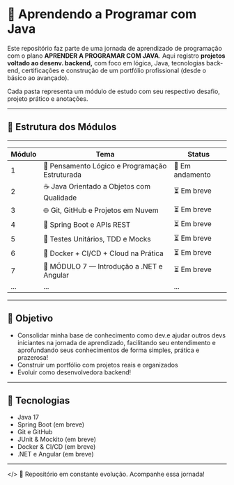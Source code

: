 # 🚀 Aprendendo a Programar com Java

Este repositório faz parte de uma jornada de aprendizado de programação com o plano **APRENDER A PROGRAMAR COM JAVA**.
Aqui registro **projetos voltado ao desenv. backend,** com foco em lógica, Java, tecnologias back-end, certificações e construção de um portfólio profissional (desde o básico ao avançado).

Cada pasta representa um módulo de estudo com seu respectivo desafio, projeto prático e anotações.

---

## 🧩 Estrutura dos Módulos
______________________________________________________________________________
| Módulo |                      Tema                      |      Status      |
|--------|------------------------------------------------|------------------|
|    1   | 🧠 Pensamento Lógico e Programação Estruturada | 🚧 Em andamento |
|    2   | ☕ Java Orientado a Objetos com Qualidade      | ⏳ Em breve     |
|    3   | 🌐 Git, GitHub e Projetos em Nuvem             | ⏳ Em breve     |
|    4   | 🚀 Spring Boot e APIs REST                     | ⏳ Em breve     |
|    5   | 🔐 Testes Unitários, TDD e Mocks               | ⏳ Em breve     |
|    6   | 🐳 Docker + CI/CD + Cloud na Prática           | ⏳ Em breve     |
|    7   | 🧰 MÓDULO 7 — Introdução a .NET e Angular      | ⏳ Em breve     |
| ... | ... | ... |
---

## 🎯 Objetivo
- Consolidar minha base de conhecimento como dev.e ajudar outros devs iniciantes na jornada de aprendizado, facilitando seu entendimento e aprofundando seus conhecimentos de forma simples, prática e prazerosa!
- Construir um portfólio com projetos reais e organizados
- Evoluir como desenvolvedora backend!
---

## 📌 Tecnologias
- Java 17
- Spring Boot (em breve)
- Git e GitHub
- JUnit & Mockito (em breve)
- Docker & CI/CD (em breve)
- .NET e Angular (em breve)
---




</> 💜 Repositório em constante evolução. Acompanhe essa jornada!
